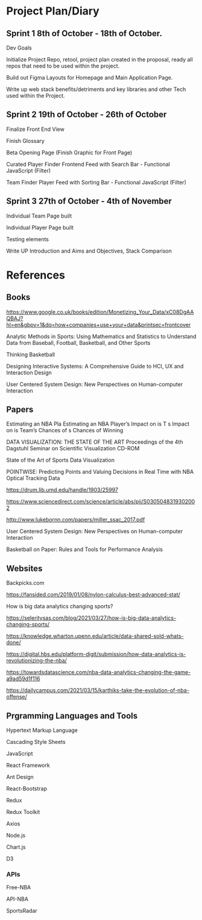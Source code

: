 # Project Plan/Diary

## Sprint 1 8th of October - 18th of October. 
Dev Goals

Initialize Project Repo, retool, project plan created in the proposal, ready all repos that need to be used within the project. 

Build out Figma Layouts for Homepage and Main Application Page. 

Write up web stack benefits/detriments and key libraries and other Tech used within the Project. 

## Sprint 2 19th of October - 26th of October

Finalize Front End View

Finish Glossary

Beta Opening Page (Finish Graphic for Front Page)

Curated Player Finder Frontend Feed with Search Bar - Functional JavaScript (Filter)

Team Finder Player Feed with Sorting Bar - Functional JavaScript (Filter)

## Sprint 3 27th of October - 4th of November 

Individual Team Page built 

Individual Player Page built

Testing elements

Write UP Introduction and Aims and Objectives, Stack Comparison

# References

## Books
https://www.google.co.uk/books/edition/Monetizing_Your_Data/xC08DgAAQBAJ?hl=en&gbpv=1&dq=how+companies+use+your+data&printsec=frontcover

Analytic Methods in Sports: Using Mathematics and Statistics to Understand Data from Baseball, Football, Basketball, and Other Sports

Thinking Basketball 

Designing Interactive Systems: A Comprehensive Guide to HCI, UX and Interaction Design

User Centered System Design: New Perspectives on Human-computer Interaction

## Papers
Estimating an NBA Pla Estimating an NBA Player’s Impact on is T s Impact on is Team’s Chances of s Chances of
Winning

DATA VISUALIZATION:
THE STATE OF THE ART
Proceedings of the 4th Dagstuhl Seminar
on Scientific Visualization CD-ROM

State of the Art of Sports Data Visualization

POINTWISE:
Predicting Points and Valuing Decisions in Real Time
with NBA Optical Tracking Data

https://drum.lib.umd.edu/handle/1903/25997

https://www.sciencedirect.com/science/article/abs/pii/S0305048319302002

http://www.lukebornn.com/papers/miller_ssac_2017.pdf 

User Centered System Design: New Perspectives on Human-computer Interaction 

Basketball on Paper: Rules and Tools for Performance Analysis

## Websites

Backpicks.com

https://fansided.com/2019/01/08/nylon-calculus-best-advanced-stat/

How is big data analytics changing sports?

https://seleritysas.com/blog/2021/03/27/how-is-big-data-analytics-changing-sports/

https://knowledge.wharton.upenn.edu/article/data-shared-sold-whats-done/

https://digital.hbs.edu/platform-digit/submission/how-data-analytics-is-revolutionizing-the-nba/

https://towardsdatascience.com/nba-data-analytics-changing-the-game-a9ad59d1f116

https://dailycampus.com/2021/03/15/karthiks-take-the-evolution-of-nba-offense/

## Prgramming Languages and Tools

Hypertext Markup Language

Cascading Style Sheets

JavaScript

React Framework

Ant Design

React-Bootstrap

Redux

Redux Toolkit

Axios

Node.js

Chart.js

D3

### APIs

Free-NBA

API-NBA

SportsRadar 